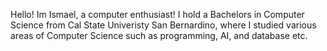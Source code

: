 Hello! Im Ismael, a computer enthusiast! I hold a Bachelors in Computer Science from Cal State Univeristy San Bernardino, where I studied various areas of Computer Science 
such as programming, AI, and database etc.  

<!---
Ismael-Flores/Ismael-Flores is a ✨ special ✨ repository because its `README.md` (this file) appears on your GitHub profile.
You can click the Preview link to take a look at your changes.
--->
